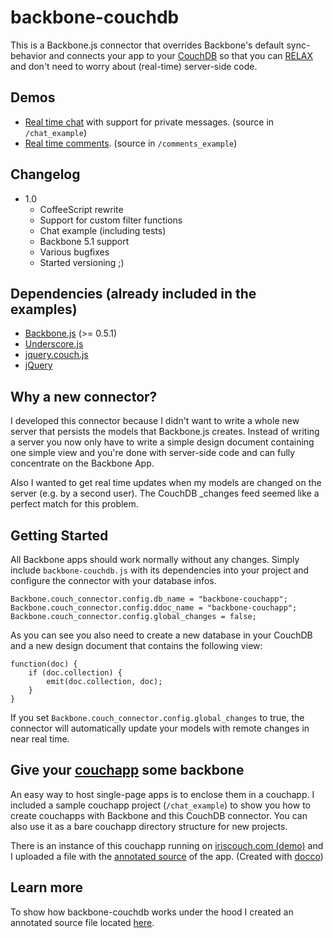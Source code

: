 backbone-couchdb
================

This is a Backbone.js connector that overrides Backbone's default sync-behavior and connects your app to your [CouchDB](https://github.com/apache/couchdb) so that you can [RELAX](http://vimeo.com/11852209) and don't need to worry about (real-time) server-side code.

Demos
-----
* [Real time chat](http://backbone.iriscouch.com/backbone-couchapp/_design/backbone_example/index.html) with support for private messages. (source in `/chat_example`)
* [Real time comments](http://backbone.iriscouch.com/backbone-couchapp/_design/backbone_couchapp_comments/index.html). (source in `/comments_example`)

Changelog
---------

* 1.0
  * CoffeeScript rewrite
  * Support for custom filter functions
  * Chat example (including tests)
  * Backbone 5.1 support
  * Various bugfixes
  * Started versioning ;)
  
Dependencies (already included in the examples)
------------

* [Backbone.js](https://github.com/documentcloud/backbone) (>= 0.5.1)
* [Underscore.js](https://github.com/documentcloud/underscore)
* [jquery.couch.js](https://github.com/apache/couchdb/blob/trunk/share/www/script/jquery.couch.js)
* [jQuery](http://www.jquery.com/)

Why a new connector?
--------------------

I developed this connector because I didn't want to write a whole new server that persists 
the models that Backbone.js creates. Instead of writing a server you now only have to write a simple design document
containing one simple view and you're done with server-side code and can fully concentrate on the Backbone App.

Also I wanted to get real time updates when my models are changed on the server (e.g. by a second user). The CouchDB _changes feed seemed 
like a perfect match for this problem.

Getting Started
---------------

All Backbone apps should work normally without any changes. Simply include `backbone-couchdb.js` with its dependencies into your project and configure the connector with your database infos.

    Backbone.couch_connector.config.db_name = "backbone-couchapp";
    Backbone.couch_connector.config.ddoc_name = "backbone-couchapp";
    Backbone.couch_connector.config.global_changes = false;
	
As you can see you also need to create a new database in your CouchDB and a new design document that contains the following view:

    function(doc) {
        if (doc.collection) {
            emit(doc.collection, doc);
        }
    }

If you set `Backbone.couch_connector.config.global_changes` to true, the connector will automatically update your models with remote changes in near real time.

Give your [couchapp](https://github.com/couchapp/couchapp) some backbone
------------------------------------------------------------------------

An easy way to host single-page apps is to enclose them in a couchapp. I included a sample couchapp project (`/chat_example`) to show you how to create 
couchapps with Backbone and this CouchDB connector. You can also use it as a bare couchapp directory structure for new projects.

There is an instance of this couchapp running on [iriscouch.com (demo)](http://backbone.iriscouch.com/backbone-couchapp/_design/backbone_example/index.html) and I uploaded a file with the [annotated source](http://janmonschke.github.com/backbone-couchdb/app.html) of the app. (Created with [docco](https://github.com/jashkenas/docco))

Learn more
----------

To show how backbone-couchdb works under the hood I created an annotated source file located [here](http://janmonschke.github.com/backbone-couchdb/backbone-couchdb.html).

